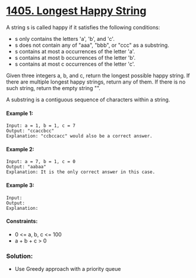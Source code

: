 ﻿# [1405. Longest Happy String](https://leetcode.com/problems/longest-happy-string)

A string s is called happy if it satisfies the following conditions:

- s only contains the letters 'a', 'b', and 'c'.
- s does not contain any of "aaa", "bbb", or "ccc" as a substring.
- s contains at most a occurrences of the letter 'a'.
- s contains at most b occurrences of the letter 'b'.
- s contains at most c occurrences of the letter 'c'.

Given three integers a, b, and c, return the longest possible happy string. If there are multiple longest happy strings, return any of them. If there is no such string, return the empty string "".

A substring is a contiguous sequence of characters within a string.


#### Example 1:
```
Input: a = 1, b = 1, c = 7
Output: "ccaccbcc"
Explanation: "ccbccacc" would also be a correct answer.
``` 

#### Example 2:
```
Input: a = 7, b = 1, c = 0
Output: "aabaa"
Explanation: It is the only correct answer in this case.
``` 

#### Example 3:
```
Input: 
Output: 
Explanation:
```

#### Constraints:

- 0 <= a, b, c <= 100
- a + b + c > 0



### Solution:

- Use Greedy approach with a priority queue